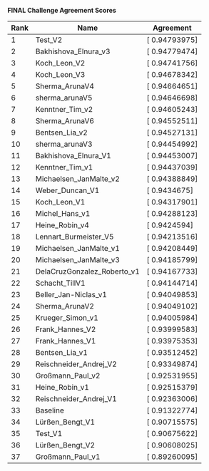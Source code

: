 **FINAL Challenge Agreement Scores**



|Rank|Name|Agreement|
|----|-----|---|
|1|Test_V2|[ 0.94793975]|
|2|Bakhishova_Elnura_v3|[ 0.94779474]|
|3|Koch_Leon_V2|[ 0.94741756]|
|4|Koch_Leon_V3|[ 0.94678342]|
|5|Sherma_ArunaV4|[ 0.94664651]|
|6|sherma_arunaV5|[ 0.94646698]|
|7|Kenntner_Tim_v2|[ 0.94605243]|
|8|Sherma_ArunaV6|[ 0.94552511]|
|9|Bentsen_Lia_v2|[ 0.94527131]|
|10|sherma_arunaV3|[ 0.94454992]|
|11|Bakhishova_Elnura_V1|[ 0.94453007]|
|12|Kenntner_Tim_v1|[ 0.94437039]|
|13|Michaelsen_JanMalte_v2|[ 0.94388849]|
|14|Weber_Duncan_V1|[ 0.9434675]|
|15|Koch_Leon_V1|[ 0.94317901]|
|16|Michel_Hans_v1|[ 0.94288123]|
|17|Heine_Robin_v4|[ 0.9424594]|
|18|Lennart_Burmeister_V5|[ 0.94213516]|
|19|Michaelsen_JanMalte_v1|[ 0.94208449]|
|20|Michaelsen_JanMalte_v3|[ 0.94185799]|
|21|DelaCruzGonzalez_Roberto_v1|[ 0.94167733]|
|22|Schacht_TillV1|[ 0.94144714]|
|23|Beller_Jan-Niclas_v1|[ 0.94049853]|
|24|Sherma_ArunaV2|[ 0.94049102]|
|25|Krueger_Simon_v1|[ 0.94005984]|
|26|Frank_Hannes_V2|[ 0.93999583]|
|27|Frank_Hannes_V1|[ 0.93975353]|
|28|Bentsen_Lia_v1|[ 0.93512452]|
|29|Reischneider_Andrej_V2|[ 0.93349874]|
|30|Großmann_Paul_v2|[ 0.92531955]|
|31|Heine_Robin_v1|[ 0.92515379]|
|32|Reischneider_Andrej_V1|[ 0.92363006]|
|33|Baseline|[ 0.91322774]|
|34|Lürßen_Bengt_V1|[ 0.90715575]|
|35|Test_V1|[ 0.90675622]|
|36|Lürßen_Bengt_V2|[ 0.90608025]|
|37|Großmann_Paul_v1|[ 0.89260095]|
